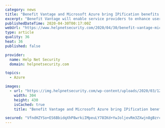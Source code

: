 ```yaml
---
category: news
title: "Benefit Vantage and Microsoft Azure bring IPification benefits to Azure Active Directory B2C"
excerpt: "Benefit Vantage will enable service providers to enhance user authentication and verification when using the Microsoft Azure Active Directory B2C."
publishedDateTime: 2020-04-30T00:17:00Z
webUrl: "https://www.helpnetsecurity.com/2020/04/30/benefit-vantage-microsoft-azure/"
type: article
quality: 36
heat: 36
published: false

provider:
  name: Help Net Security
  domain: helpnetsecurity.com

topics:
  - Azure

images:
  - url: "https://img.helpnetsecurity.com/wp-content/uploads/2020/03/12085321/insecure-rsac2020.jpg"
    width: 304
    height: 430
    isCached: true
    title: "Benefit Vantage and Microsoft Azure bring IPification benefits to Azure Active Directory B2C"

secured: "VfndHZYSo+ES6BbidqXhP8wrkiIMpeuLY78IKd+YwJoljevRm3ZXwjn8gBzrcmuGv+Nos4UyRwzjHzCdUdXUDVNnLywUbFVQ/fq/OhbQndbpZktc+bvz7G9Llmz7MxqrxhdOX0+ezT5dfytyxrtGNFlNNsknWV/m2gOv5cVahOEcrfTxUrxIbkqgci/XkuzrDMkaKIt3Am+sd99Aaavs8cOQwIKkJJIk8RwueMr5qunjENTMFtZpYmYylS2ZxkbwslOvLOnEsfb9JrnRQGCPhPHurMN8MshNVwo4MOxckpRaft+J8zYR7FZje9ix7A0sDDzRoj8uiFQmz/iDzey6YWAKEcABIGX+LTvxW1HKV3CWN+cfX/we4X5yBsPRtf7zuLB/YJSuHGtPzrwExEe4kWLCVkoGgLBtu6LYaofPHEQMTkSuqGmkkc2OjceM5T3Gq6mJqsiuCJ10FEKjw0M/L9BOUTTH2kL5nJ3hSArw34s=;8ndXD6TyVQ5THRfxDGexeA=="
---
```


